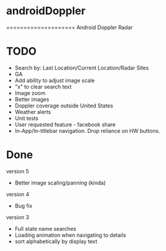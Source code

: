 # androidDoppler
====================
Android Doppler Radar
# TODO
* Search by: Last Location/Current Location/Radar Sites
* GA
* Add ability to adjust image scale
* "x" to clear search text
* Image zoom
* Better images
* Doppler coverage outside United States
* Weather alerts
* Unit tests
* User requested feature - facebook share
* In-App/In-titlebar navigation.  Drop reliance on HW buttons.

# Done
version 5
* Better image scaling/panning (kinda)

version 4
* Bug fix

version 3
* Full state name searches
* Loading animation when navigating to details
* sort alphabetically by display text
